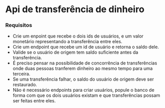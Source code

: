 # Api de transferência de dinheiro
### Requisitos
- Crie um enpoint que recebe o dois ids de usuários, e um valor monetário representando a transferência entre eles.
- Crie um endpoint que recebe um id de usuário e retorna o saldo dele.
- Valide se o usuário de origem tem saldo suficiente antes da transferência.
- É preciso pensar na possibilidade de concorrência de transferências onde duas pessoas tranferem dinheiro ao mesmo tempo para uma terceira.
- Se uma transferência falhar, o saldo do usuário de origem deve ser restaurado.
- Não é necessário endpoints para criar usuários, popule o banco de forma com que os dois usuários existam e que transferências possam ser feitas entre eles.